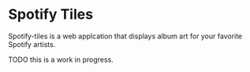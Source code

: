 Spotify Tiles
===

Spotify-tiles is a web applcation that displays album art for your favorite Spotify artists.

TODO this is a work in progress.
